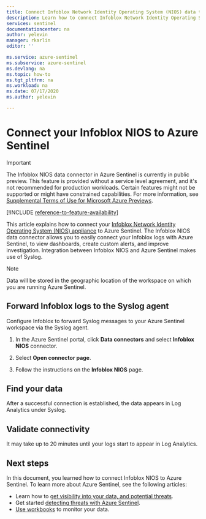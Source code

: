 ```yaml
---
title: Connect Infoblox Network Identity Operating System (NIOS) data to Azure Sentinel| Microsoft Docs
description: Learn how to connect Infoblox Network Identity Operating System (NIOS) data to Azure Sentinel.
services: sentinel
documentationcenter: na
author: yelevin
manager: rkarlin
editor: ''

ms.service: azure-sentinel
ms.subservice: azure-sentinel
ms.devlang: na
ms.topic: how-to
ms.tgt_pltfrm: na
ms.workload: na
ms.date: 07/17/2020
ms.author: yelevin

---
```

# Connect your Infoblox NIOS to Azure Sentinel

> [!IMPORTANT]
> The Infoblox NIOS data connector in Azure Sentinel is currently in public preview.
> This feature is provided without a service level agreement, and it's not recommended for production workloads. Certain features might not be supported or might have constrained capabilities. 
> For more information, see [Supplemental Terms of Use for Microsoft Azure Previews](https://azure.microsoft.com/support/legal/preview-supplemental-terms/).

[!INCLUDE [reference-to-feature-availability](includes/reference-to-feature-availability.md)]

This article explains how to connect your [Infoblox Network Identity Operating System (NIOS) appliance](https://www.infoblox.com/glossary/network-identity-operating-system-nios/) to Azure Sentinel. The Infoblox NIOS data connector allows you to easily connect your Infoblox logs with Azure Sentinel, to view dashboards, create custom alerts, and improve investigation. Integration between Infoblox NIOS and Azure Sentinel makes use of Syslog.

> [!NOTE]
> Data will be stored in the geographic location of the workspace on which you are running Azure Sentinel.

## Forward Infoblox logs to the Syslog agent  

Configure Infoblox to forward Syslog messages to your Azure Sentinel workspace via the Syslog agent.

1. In the Azure Sentinel portal, click **Data connectors** and select **Infoblox NIOS** connector.

1. Select **Open connector page**.

1. Follow the instructions on the **Infoblox NIOS** page.

## Find your data

After a successful connection is established, the data appears in Log Analytics under Syslog.

## Validate connectivity

It may take up to 20 minutes until your logs start to appear in Log Analytics. 

## Next steps

In this document, you learned how to connect Infoblox NIOS to Azure Sentinel. To learn more about Azure Sentinel, see the following articles:

- Learn how to [get visibility into your data, and potential threats](get-visibility.md).
- Get started [detecting threats with Azure Sentinel](detect-threats-built-in.md).
- [Use workbooks](tutorial-monitor-your-data.md) to monitor your data.